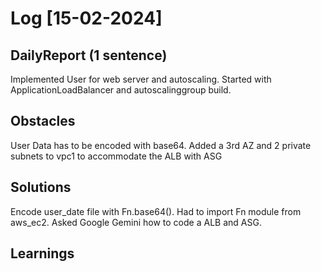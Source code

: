 # Log [15-02-2024]

## DailyReport (1 sentence)
Implemented User for web server and autoscaling. Started with ApplicationLoadBalancer and autoscalinggroup build.

## Obstacles
User Data has to be encoded with base64.
Added a 3rd AZ and 2 private subnets to vpc1 to accommodate the ALB with ASG

## Solutions
Encode user_date file with Fn.base64(). Had to import Fn module from aws_ec2.
Asked Google Gemini how to code a ALB and ASG.

## Learnings 